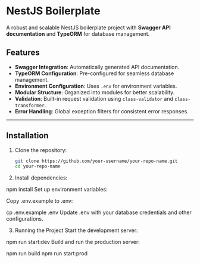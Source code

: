 # NestJS Boilerplate

A robust and scalable NestJS boilerplate project with **Swagger API documentation** and **TypeORM** for database management.

## Features

- **Swagger Integration**: Automatically generated API documentation.
- **TypeORM Configuration**: Pre-configured for seamless database management.
- **Environment Configuration**: Uses `.env` for environment variables.
- **Modular Structure**: Organized into modules for better scalability.
- **Validation**: Built-in request validation using `class-validator` and `class-transformer`.
- **Error Handling**: Global exception filters for consistent error responses.

---

## Installation

1. Clone the repository:

   ```bash
   git clone https://github.com/your-username/your-repo-name.git
   cd your-repo-name
   ```

2. Install dependencies:

npm install
Set up environment variables:

Copy .env.example to .env:

cp .env.example .env
Update .env with your database credentials and other configurations.

3. Running the Project
   Start the development server:

npm run start:dev
Build and run the production server:

npm run build
npm run start:prod
